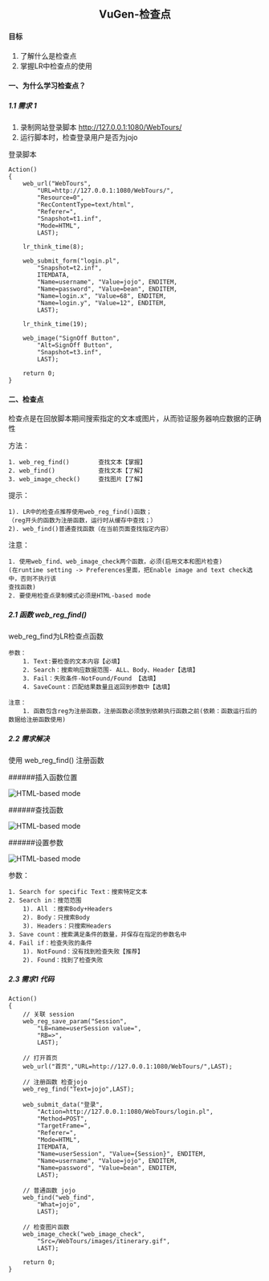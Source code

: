 ## <center>VuGen-检查点</center>

#### 目标
1. 了解什么是检查点
2. 掌握LR中检查点的使用

#### 一、为什么学习检查点？

##### 1.1 需求 1
1. 录制网站登录脚本 http://127.0.0.1:1080/WebTours/<br>
2. 运行脚本时，检查登录用户是否为jojo

登录脚本

    Action()
    {
        web_url("WebTours",
            "URL=http://127.0.0.1:1080/WebTours/",
            "Resource=0",
            "RecContentType=text/html",
            "Referer=",
            "Snapshot=t1.inf",
            "Mode=HTML",
            LAST);

        lr_think_time(8);

        web_submit_form("login.pl",
            "Snapshot=t2.inf",
            ITEMDATA,
            "Name=username", "Value=jojo", ENDITEM,
            "Name=password", "Value=bean", ENDITEM,
            "Name=login.x", "Value=68", ENDITEM,
            "Name=login.y", "Value=12", ENDITEM,
            LAST);

        lr_think_time(19);

        web_image("SignOff Button",
            "Alt=SignOff Button",
            "Snapshot=t3.inf",
            LAST);

        return 0;
    }

#### 二、检查点
检查点是在回放脚本期间搜索指定的文本或图片，从而验证服务器响应数据的正确性

方法：

    1. web_reg_find()        查找文本【掌握】
    2. web_find()            查找文本【了解】
    3. web_image_check()     查找图片【了解】

提示：

    1). LR中的检查点推荐使用web_reg_find()函数；
    （reg开头的函数为注册函数，运行时从缓存中查找；）
    2). web_find()普通查找函数（在当前页面查找指定内容）

注意：

    1. 使用web_find、web_image_check两个函数，必须(启用文本和图片检查)
    (在runtime setting -> Preferences里面，把Enable image and text check选中，否则不执行该
    查找函数)
    2. 要使用检查点录制模式必须是HTML-based mode

##### 2.1 函数 web_reg_find()
web_reg_find为LR检查点函数

    参数：
        1. Text:要检查的文本内容【必填】
        2. Search：搜索响应数据范围- ALL、Body、Header【选填】
        3. Fail：失败条件-NotFound/Found 【选填】
        4. SaveCount：匹配结果数量且返回到参数中【选填】

    注意：
        1. 函数包含reg为注册函数，注册函数必须放到依赖执行函数之前(依赖：函数运行后的数据给注册函数使用)

##### 2.2 需求解决
使用 web_reg_find() 注册函数

######插入函数位置

![HTML-based mode](/images/check_03.png)

######查找函数

![HTML-based mode](/images/check_04.png)

######设置参数

![HTML-based mode](/images/check_05.png)

参数：

    1. Search for specific Text：搜索特定文本
    2. Search in：搜范范围 
        1). All ：搜索Body+Headers
        2). Body：只搜索Body
        3). Headers：只搜索Headers
    3. Save count：搜索满足条件的数量，并保存在指定的参数名中
    4. Fail if：检查失败的条件
        1). NotFound：没有找到检查失败【推荐】
        2). Found：找到了检查失败

##### 2.3 需求1 代码

    Action()
    {
        // 关联 session
        web_reg_save_param("Session",
            "LB=name=userSession value=",
            "RB=>",
            LAST);

        // 打开首页
        web_url("首页","URL=http://127.0.0.1:1080/WebTours/",LAST);

        // 注册函数 检查jojo
        web_reg_find("Text=jojo",LAST);

        web_submit_data("登录",
            "Action=http://127.0.0.1:1080/WebTours/login.pl",
            "Method=POST",
            "TargetFrame=",
            "Referer=",
            "Mode=HTML",
            ITEMDATA,
            "Name=userSession", "Value={Session}", ENDITEM,
            "Name=username", "Value=jojo", ENDITEM,
            "Name=password", "Value=bean", ENDITEM,
            LAST);

        // 普通函数 jojo
        web_find("web_find",
            "What=jojo",
            LAST);

        // 检查图片函数
        web_image_check("web_image_check",
            "Src=/WebTours/images/itinerary.gif",
            LAST);

        return 0;
    }